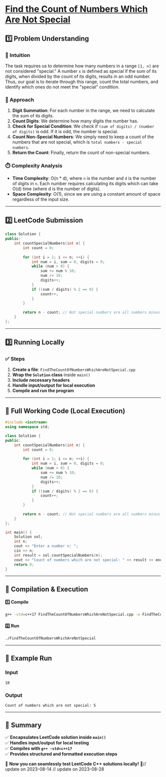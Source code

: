 # **[Find the Count of Numbers Which Are Not Special](https://leetcode.com/problems/find-the-count-of-numbers-which-are-not-special/description/)**  

## **1️⃣ Problem Understanding**  
### **📌 Intuition**  
The task requires us to determine how many numbers in a range `[1, n]` are not considered "special." A number `x` is defined as special if the sum of its digits, when divided by the count of its digits, results in an odd number. Thus, our goal is to iterate through this range, count the total numbers, and identify which ones do not meet the "special" condition.

### **🚀 Approach**  
1. **Digit Summation**: For each number in the range, we need to calculate the sum of its digits.
2. **Count Digits**: We determine how many digits the number has.
3. **Check for Special Condition**: We check if `(sum of digits) / (number of digits)` is odd. If it is odd, the number is special.
4. **Count Non-Special Numbers**: We simply need to keep a count of the numbers that are not special, which is `total numbers - special numbers`.
5. **Return the Count**: Finally, return the count of non-special numbers.

### **⏱️ Complexity Analysis**  
- **Time Complexity**: O(n * d), where `n` is the number and `d` is the number of digits in `n`. Each number requires calculating its digits which can take O(d) time (where d is the number of digits).  
- **Space Complexity**: O(1), since we are using a constant amount of space regardless of the input size.  

---  

## **2️⃣ LeetCode Submission**  
```cpp
class Solution {
public:
    int countSpecialNumbers(int n) {
        int count = 0;
        
        for (int i = 1; i <= n; ++i) {
            int num = i, sum = 0, digits = 0;
            while (num > 0) {
                sum += num % 10;
                num /= 10;
                digits++;
            }
            if ((sum / digits) % 2 == 0) {
                count++;
            }
        }
        
        return n - count; // Not special numbers are all numbers minus special ones
    }
};
```  

---  

## **3️⃣ Running Locally**  
### **✅ Steps**  
1. **Create a file**: `FindTheCountOfNumbersWhichAreNotSpecial.cpp`  
2. **Wrap the `Solution` class** inside `main()`  
3. **Include necessary headers**  
4. **Handle input/output for local execution**  
5. **Compile and run the program**  

---  

## **📝 Full Working Code (Local Execution)**  
```cpp
#include <iostream>
using namespace std;

class Solution {
public:
    int countSpecialNumbers(int n) {
        int count = 0;
        
        for (int i = 1; i <= n; ++i) {
            int num = i, sum = 0, digits = 0;
            while (num > 0) {
                sum += num % 10;
                num /= 10;
                digits++;
            }
            if ((sum / digits) % 2 == 0) {
                count++;
            }
        }
        
        return n - count; // Not special numbers are all numbers minus special ones
    }
};

int main() {
    Solution sol;
    int n;
    cout << "Enter a number n: ";
    cin >> n;
    int result = sol.countSpecialNumbers(n);
    cout << "Count of numbers which are not special: " << result << endl;
    return 0;
}
```  

---  

## **🔧 Compilation & Execution**  
#### **1️⃣ Compile**  
```bash
g++ -std=c++17 FindTheCountOfNumbersWhichAreNotSpecial.cpp -o FindTheCountOfNumbersWhichAreNotSpecial
```  

#### **2️⃣ Run**  
```bash
./FindTheCountOfNumbersWhichAreNotSpecial
```  

---  

## **🎯 Example Run**  
### **Input**  
```
10
```  
### **Output**  
```
Count of numbers which are not special: 5
```  

---  

## **📌 Summary**  
✅ **Encapsulates LeetCode solution inside `main()`**  
✅ **Handles input/output for local testing**  
✅ **Compiles with `g++ -std=c++17`**  
✅ **Provides structured and formatted execution steps**  

🚀 **Now you can seamlessly test LeetCode C++ solutions locally!** 🚀// update on 2023-08-14
// update on 2023-08-28
